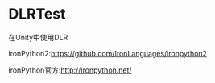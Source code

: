 # DLRTest

在Unity中使用DLR

ironPython2:https://github.com/IronLanguages/ironpython2

ironPython官方:http://ironpython.net/
